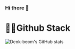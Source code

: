 ### Hi there 👋

<h1>👨‍🔬Github Stack</h1>

![Deok-beom's GitHub stats](https://github-readme-stats.vercel.app/api?username=deok-beom&show_icons=true&theme=cobalt)  

<!--
**deok-beom/deok-beom** is a ✨ _special_ ✨ repository because its `README.md` (this file) appears on your GitHub profile.

Here are some ideas to get you started:

- 🔭 I’m currently working on ...
- 🌱 I’m currently learning ...
- 👯 I’m looking to collaborate on ...
- 🤔 I’m looking for help with ...
- 💬 Ask me about ...
- 📫 How to reach me: ...
- 😄 Pronouns: ...
- ⚡ Fun fact: ...
-->
